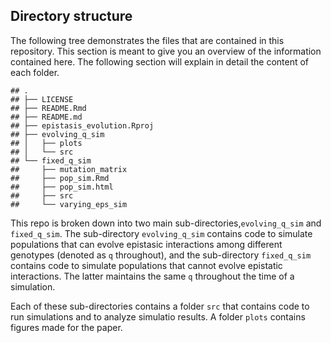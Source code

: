 Directory structure
-------------------

The following tree demonstrates the files that are contained in this
repository. This section is meant to give you an overview of the
information contained here. The following section will explain in detail
the content of each folder.

    ## .
    ## ├── LICENSE
    ## ├── README.Rmd
    ## ├── README.md
    ## ├── epistasis_evolution.Rproj
    ## ├── evolving_q_sim
    ## │   ├── plots
    ## │   └── src
    ## └── fixed_q_sim
    ##     ├── mutation_matrix
    ##     ├── pop_sim.Rmd
    ##     ├── pop_sim.html
    ##     ├── src
    ##     └── varying_eps_sim

This repo is broken down into two main sub-directories,`evolving_q_sim`
and `fixed_q_sim`. The sub-directory `evolving_q_sim` contains code to
simulate populations that can evolve epistasic interactions among
different genotypes (denoted as `q` throughout), and the sub-directory
`fixed_q_sim` contains code to simulate populations that cannot evolve
epistatic interactions. The latter maintains the same `q` throughout the
time of a simulation.

Each of these sub-directories contains a folder `src` that contains code
to run simulations and to analyze simulatio results. A folder `plots`
contains figures made for the paper.
